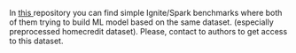 In [this ](https://github.com/YuriBabak/benchmarks "this")repository you can find simple Ignite/Spark benchmarks where both of them trying to build ML model based on the same dataset. \(especially preprocessed homecredit dataset\). Please, contact to authors to get access to this dataset.

